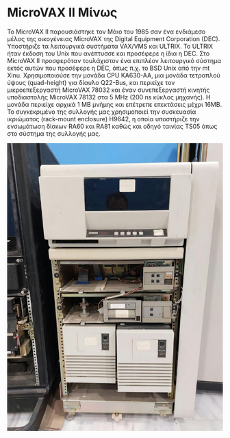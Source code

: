 # MicroVAX II Μίνως

Το MicroVAX II παρουσιάστηκε τον Μάιο του 1985 σαν ένα ενδιάμεσο μέλος της οικογένειας MicroVAX της Digital Equipment Corporation (DEC). Υποστήριζε τα λειτουργικά συστήματα VAX/VMS και ULTRIX. Το ULTRIX ήταν έκδοση του Unix που ανέπτυσσε και προσέφερε η ίδια η DEC. Στο MicroVAX II προσφερόταν τουλάχιστον ένα επιπλέον λειτουργικό σύστημα εκτός αυτών που προσέφερε η DEC, όπως π.χ. το BSD Unix από την mt Xinu. Χρησιμοποιούσε την μονάδα CPU KA630-AA, μια μονάδα τετραπλού ύψους (quad-height) για δίαυλο Q22-Bus, και περιείχε τον μικροεπεξεργαστή MicroVAX 78032 και έναν συνεπεξεργαστή κινητής υποδιαστολής MicroVAX 78132 στα 5 MHz (200 ns κύκλος μηχανής). Η μονάδα περιείχε αρχικά 1 MB μνήμης και επέτρεπε επεκτάσεις μέχρι 16MB. 
Το συγκεκριμένο της συλλογής μας χρησιμοποιεί την συσκευασία ικριώματος (rack-mount enclosure) H9642, η οποία υποστήριζε την ενσωμάτωση δίσκων RA60 και RA81 καθώς και οδηγό ταινίας TS05 όπως στο σύστημα της συλλογής μας.

![MicroVAX II Μίνως](../assets/images/microvax-2-a.jpg)
